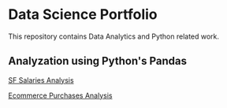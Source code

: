 # Data Science Portfolio
This repository contains Data Analytics and Python related work.

## Analyzation using Python's Pandas

[SF Salaries Analysis](https://github.com/Arushi-Handa/Data-Science-and-Python-Portfolio/blob/master/SF%20Salaries%20Basic%20Analysis.ipynb)

[Ecommerce Purchases Analysis](https://github.com/Arushi-Handa/Data-Science-and-Python-Portfolio/blob/master/Ecommerce%20Purchases%20Anlaysis.ipynb)
